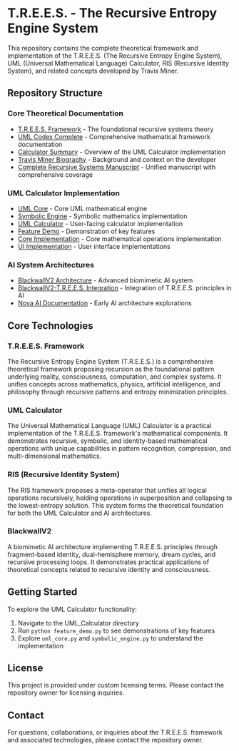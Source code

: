 # T.R.E.E.S. - The Recursive Entropy Engine System

This repository contains the complete theoretical framework and implementation of the T.R.E.E.S. (The Recursive Entropy Engine System), UML (Universal Mathematical Language) Calculator, RIS (Recursive Identity System), and related concepts developed by Travis Miner.

## Repository Structure

### Core Theoretical Documentation
- [T.R.E.E.S. Framework](Documentation/T.R.E.E.S.md) - The foundational recursive systems theory
- [UML Codex Complete](Documentation/UML_Codex_Complete.md) - Comprehensive mathematical framework documentation
- [Calculator Summary](Documentation/Calculator_Summary.md) - Overview of the UML Calculator implementation
- [Travis Miner Biography](Documentation/Travis_Miner_Biography.md) - Background and context on the developer
- [Complete Recursive Systems Manuscript](Documentation/Version_2_Official_Travis_Miner_Manuscript_Enhanced_Complete.md) - Unified manuscript with comprehensive coverage

### UML Calculator Implementation
- [UML Core](UML_Calculator/uml_core.py) - Core UML mathematical engine
- [Symbolic Engine](UML_Calculator/symbolic_engine.py) - Symbolic mathematics implementation
- [UML Calculator](UML_Calculator/uml_calculator.py) - User-facing calculator implementation
- [Feature Demo](UML_Calculator/feature_demo.py) - Demonstration of key features
- [Core Implementation](UML_Calculator/core/) - Core mathematical operations implementation
- [UI Implementation](UML_Calculator/ui/) - User interface implementations

### AI System Architectures
- [BlackwallV2 Architecture](BlackwallV2/BlackwallV2_System_Architecture.md) - Advanced biomimetic AI system
- [BlackwallV2-T.R.E.E.S. Integration](BlackwallV2/BlackwallV2_TREES_Relationship_Fixed.md) - Integration of T.R.E.E.S. principles in AI
- [Nova AI Documentation](Nova_AI/Nova_AI_Documentation.md) - Early AI architecture explorations

## Core Technologies

### T.R.E.E.S. Framework
The Recursive Entropy Engine System (T.R.E.E.S.) is a comprehensive theoretical framework proposing recursion as the foundational pattern underlying reality, consciousness, computation, and complex systems. It unifies concepts across mathematics, physics, artificial intelligence, and philosophy through recursive patterns and entropy minimization principles.

### UML Calculator
The Universal Mathematical Language (UML) Calculator is a practical implementation of the T.R.E.E.S. framework's mathematical components. It demonstrates recursive, symbolic, and identity-based mathematical operations with unique capabilities in pattern recognition, compression, and multi-dimensional mathematics.

### RIS (Recursive Identity System)
The RIS framework proposes a meta-operator that unifies all logical operations recursively, holding operations in superposition and collapsing to the lowest-entropy solution. This system forms the theoretical foundation for both the UML Calculator and AI architectures.

### BlackwallV2
A biomimetic AI architecture implementing T.R.E.E.S. principles through fragment-based identity, dual-hemisphere memory, dream cycles, and recursive processing loops. It demonstrates practical applications of theoretical concepts related to recursive identity and consciousness.

## Getting Started

To explore the UML Calculator functionality:
1. Navigate to the UML_Calculator directory
2. Run `python feature_demo.py` to see demonstrations of key features
3. Explore `uml_core.py` and `symbolic_engine.py` to understand the implementation

## License

This project is provided under custom licensing terms. Please contact the repository owner for licensing inquiries.

## Contact

For questions, collaborations, or inquiries about the T.R.E.E.S. framework and associated technologies, please contact the repository owner.

